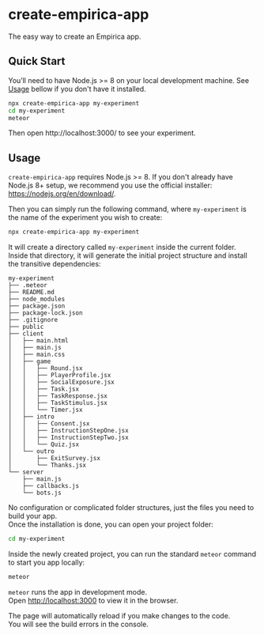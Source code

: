 # create-empirica-app

The easy way to create an Empirica app.

## Quick Start

You’ll need to have Node.js >= 8 on your local development machine. See
[Usage](#usage) bellow if you don't have it installed.

```sh
npx create-empirica-app my-experiment
cd my-experiment
meteor
```

Then open http://localhost:3000/ to see your experiment.

## Usage

`create-empirica-app` requires Node.js >= 8. If you don't already have
Node.js 8+ setup, we recommend you use the official installer:
https://nodejs.org/en/download/.

Then you can simply run the following command, where `my-experiment` is the name
of the experiment you wish to create:

```sh
npx create-empirica-app my-experiment
```

It will create a directory called `my-experiment` inside the current folder.<br>
Inside that directory, it will generate the initial project structure and
install the transitive dependencies:

```
my-experiment
├── .meteor
├── README.md
├── node_modules
├── package.json
├── package-lock.json
├── .gitignore
├── public
├── client
│   ├── main.html
│   ├── main.js
│   ├── main.css
│   ├── game
│   │   ├── Round.jsx
│   │   ├── PlayerProfile.jsx
│   │   ├── SocialExposure.jsx
│   │   ├── Task.jsx
│   │   ├── TaskResponse.jsx
│   │   ├── TaskStimulus.jsx
│   │   └── Timer.jsx
│   ├── intro
│   │   ├── Consent.jsx
│   │   ├── InstructionStepOne.jsx
│   │   ├── InstructionStepTwo.jsx
│   │   └── Quiz.jsx
│   └── outro
│       ├── ExitSurvey.jsx
│       └── Thanks.jsx
└── server
    ├── main.js
    ├── callbacks.js
    └── bots.js
```

No configuration or complicated folder structures, just the files you need to
build your app.  
Once the installation is done, you can open your project folder:

```sh
cd my-experiment
```

Inside the newly created project, you can run the standard `meteor` command to
start you app locally:

```sh
meteor
```

`meteor` runs the app in development mode.<br>
Open [http://localhost:3000](http://localhost:3000) to view it in the browser.

The page will automatically reload if you make changes to the code.<br>
You will see the build errors in the console.
